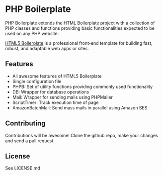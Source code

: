 PHP Boilerplate
===============

PHP Boilerplate extends the HTML Boilerplate project with a collection of
PHP classes and functions providing basic functionalities expected to
be used on any PHP website.

[HTML5 Boilerplate](https://github.com/h5bp/html5-boilerplate) is a 
professional front-end template for building fast, robust, and adaptable 
web apps or sites.


Features
--------

* All awesome features of HTML5 Boilerplate
* Single configuration file
* PHPB: Set of utility functions providing commonly used functionality
* DB: Wrapper for database operations
* Mail: Wrapper for sending mails using PHPMailer
* ScriptTimer: Track execution time of page
* AmazonBatchMail: Send mass mails in parallel using Amazon SES


Contributing
------------

Contributions will be awesome! Clone the github repo, make your changes 
and send a pull request.


License
--------

See LICENSE.md
